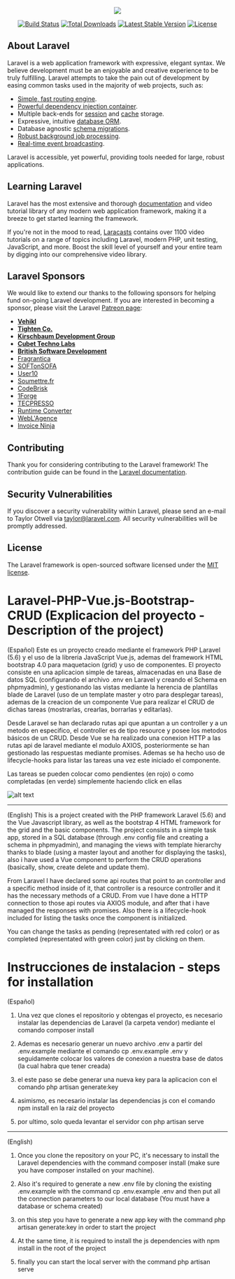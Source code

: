 <p align="center"><img src="https://laravel.com/assets/img/components/logo-laravel.svg"></p>

<p align="center">
<a href="https://travis-ci.org/laravel/framework"><img src="https://travis-ci.org/laravel/framework.svg" alt="Build Status"></a>
<a href="https://packagist.org/packages/laravel/framework"><img src="https://poser.pugx.org/laravel/framework/d/total.svg" alt="Total Downloads"></a>
<a href="https://packagist.org/packages/laravel/framework"><img src="https://poser.pugx.org/laravel/framework/v/stable.svg" alt="Latest Stable Version"></a>
<a href="https://packagist.org/packages/laravel/framework"><img src="https://poser.pugx.org/laravel/framework/license.svg" alt="License"></a>
</p>

## About Laravel

Laravel is a web application framework with expressive, elegant syntax. We believe development must be an enjoyable and creative experience to be truly fulfilling. Laravel attempts to take the pain out of development by easing common tasks used in the majority of web projects, such as:

- [Simple, fast routing engine](https://laravel.com/docs/routing).
- [Powerful dependency injection container](https://laravel.com/docs/container).
- Multiple back-ends for [session](https://laravel.com/docs/session) and [cache](https://laravel.com/docs/cache) storage.
- Expressive, intuitive [database ORM](https://laravel.com/docs/eloquent).
- Database agnostic [schema migrations](https://laravel.com/docs/migrations).
- [Robust background job processing](https://laravel.com/docs/queues).
- [Real-time event broadcasting](https://laravel.com/docs/broadcasting).

Laravel is accessible, yet powerful, providing tools needed for large, robust applications.

## Learning Laravel

Laravel has the most extensive and thorough [documentation](https://laravel.com/docs) and video tutorial library of any modern web application framework, making it a breeze to get started learning the framework.

If you're not in the mood to read, [Laracasts](https://laracasts.com) contains over 1100 video tutorials on a range of topics including Laravel, modern PHP, unit testing, JavaScript, and more. Boost the skill level of yourself and your entire team by digging into our comprehensive video library.

## Laravel Sponsors

We would like to extend our thanks to the following sponsors for helping fund on-going Laravel development. If you are interested in becoming a sponsor, please visit the Laravel [Patreon page](https://patreon.com/taylorotwell):

- **[Vehikl](https://vehikl.com/)**
- **[Tighten Co.](https://tighten.co)**
- **[Kirschbaum Development Group](https://kirschbaumdevelopment.com)**
- **[Cubet Techno Labs](https://cubettech.com)**
- **[British Software Development](https://www.britishsoftware.co)**
- [Fragrantica](https://www.fragrantica.com)
- [SOFTonSOFA](https://softonsofa.com/)
- [User10](https://user10.com)
- [Soumettre.fr](https://soumettre.fr/)
- [CodeBrisk](https://codebrisk.com)
- [1Forge](https://1forge.com)
- [TECPRESSO](https://tecpresso.co.jp/)
- [Runtime Converter](http://runtimeconverter.com/)
- [WebL'Agence](https://weblagence.com/)
- [Invoice Ninja](https://www.invoiceninja.com)

## Contributing

Thank you for considering contributing to the Laravel framework! The contribution guide can be found in the [Laravel documentation](https://laravel.com/docs/contributions).

## Security Vulnerabilities

If you discover a security vulnerability within Laravel, please send an e-mail to Taylor Otwell via [taylor@laravel.com](mailto:taylor@laravel.com). All security vulnerabilities will be promptly addressed.

## License

The Laravel framework is open-sourced software licensed under the [MIT license](https://opensource.org/licenses/MIT).

# Laravel-PHP-Vue.js-Bootstrap-CRUD (Explicacion del proyecto - Description of the project)

(Español)
Este es un proyecto creado mediante el framework PHP Laravel (5.6) y el uso de la libreria JavaScript Vue.js, ademas del framework HTML bootstrap 4.0 para maquetacion (grid) y uso de componentes. El proyecto consiste en una aplicacion simple de tareas, almacenadas en una Base de datos SQL (configurando el archivo .env en Laravel y creando el Schema en phpmyadmin), y gestionando las vistas mediante la herencia de plantillas blade de Laravel (uso de un template master y otro para desplegar tareas), ademas de la creacion de un componente Vue para realizar el CRUD de dichas tareas (mostrarlas, crearlas, borrarlas y editarlas).

Desde Laravel se han declarado rutas api que apuntan a un controller y a un metodo en especifico, el controller es de tipo resource y posee los metodos básicos de un CRUD. Desde Vue se ha realizado una conexion HTTP a las rutas api de laravel mediante el modulo AXIOS, posteriormente se han gestionado las respuestas mediante promises. Ademas se ha hecho uso de lifecycle-hooks para listar las tareas una vez este iniciado el componente. 

Las tareas se pueden colocar como pendientes (en rojo) o como completadas (en verde) simplemente haciendo click en ellas

![alt text](https://user-images.githubusercontent.com/40801686/42422225-6006ff2c-82e2-11e8-8e91-1004b95a5bc2.png)

------------------------------------------------------------------------------------------------------------------------------


(English)
This is a project created with the PHP framework Laravel (5.6) and the Vue Javascript library, as well as the bootstrap 4 HTML framework for the grid and the basic components. The project consists in a simple task app, stored in a SQL database (through .env config file and creating a schema in phpmyadmin), and managing the views with template hierarchy thanks to blade (using a master layout and another for displaying the tasks), also i have used a Vue component to perform the CRUD operations (basically, show, create delete and update them).

From Laravel I have declared some api routes that point to an controller and a specific method inside of it, that controller is a resource controller and it has the necessary methods of a CRUD. From vue I have done a HTTP connection to those api routes via AXIOS module, and after that i have managed the responses with promises. Also there is a lifecycle-hook included for listing the tasks once the component is initialized.

You can change the tasks as pending (representated with red color) or as completed (representated with green color) just by clicking on them.

# Instrucciones de instalacion - steps for installation

(Español)

1. Una vez que clones el repositorio y obtengas el proyecto, es necesario instalar las dependencias de Laravel (la carpeta vendor) mediante el comando composer install

2. Ademas es necesario generar un nuevo archivo .env a partir del .env.example mediante el comando cp .env.example .env y seguidamente colocar los valores de conexion a nuestra base de datos (la cual habra que tener creada)

3. el este paso se debe generar una nueva key para la aplicacion con el comando php artisan generate:key

4. asimismo, es necesario instalar las dependencias js con el comando npm install en la raiz del proyecto

5. por ultimo, solo queda levantar el servidor con php artisan serve

------------------------------------------------------------------------------------------------------------------------------

(English)

1. Once you clone the repository on your PC, it's necessary to install the Laravel dependencies with the command composer install (make sure you have composer installed on your machine).

2. Also it's required to generate a new .env file by cloning the existing .env.example with the command cp .env.example .env and then put all the connection parameters to our local database (You must have a database or schema created)

3. on this step you have to generate a new app key with the command php artisan generate:key in order to start the project

4. At the same time, it is required to install the js dependencies with npm install in the root of the project

5. finally you can start the local server with the command php artisan serve

